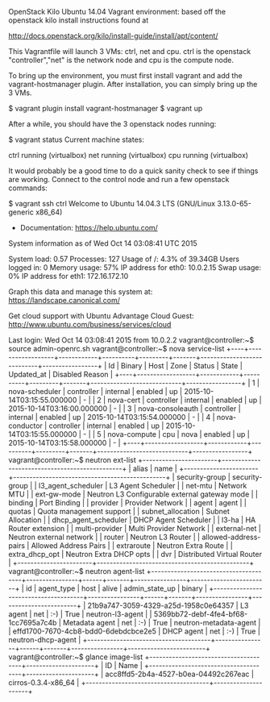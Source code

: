 OpenStack Kilo Ubuntu 14.04 Vagrant environment: based off the openstack kilo install instructions found at

http://docs.openstack.org/kilo/install-guide/install/apt/content/

This Vagrantfile will launch 3 VMs: ctrl, net and cpu. ctrl is the openstack "controller","net" is the network node and cpu is the compute node. 

To bring up the environment, you must first install vagrant and add the vagrant-hostmanager plugin. After installation, you can simply bring up the 3 VMs.

$ vagrant plugin install vagrant-hostmanager
$ vagrant up

After a while, you should have the 3 openstack nodes running: 

$ vagrant status
Current machine states:

ctrl                      running (virtualbox)
net                       running (virtualbox)
cpu                       running (virtualbox)

It would probably be a good time to do a quick sanity check to see if things are working. Connect to the control node and run a few openstack commands:

$ vagrant ssh ctrl
Welcome to Ubuntu 14.04.3 LTS (GNU/Linux 3.13.0-65-generic x86_64)

 * Documentation:  https://help.ubuntu.com/

  System information as of Wed Oct 14 03:08:41 UTC 2015

  System load:  0.57              Processes:           127
  Usage of /:   4.3% of 39.34GB   Users logged in:     0
  Memory usage: 57%               IP address for eth0: 10.0.2.15
  Swap usage:   0%                IP address for eth1: 172.16.172.10

  Graph this data and manage this system at:
    https://landscape.canonical.com/

  Get cloud support with Ubuntu Advantage Cloud Guest:
    http://www.ubuntu.com/business/services/cloud


Last login: Wed Oct 14 03:08:41 2015 from 10.0.2.2
vagrant@controller:~$ source admin-openrc.sh 
vagrant@controller:~$ nova service-list
+----+------------------+------------+----------+---------+-------+----------------------------+-----------------+
| Id | Binary           | Host       | Zone     | Status  | State | Updated_at                 | Disabled Reason |
+----+------------------+------------+----------+---------+-------+----------------------------+-----------------+
| 1  | nova-scheduler   | controller | internal | enabled | up    | 2015-10-14T03:15:55.000000 | -               |
| 2  | nova-cert        | controller | internal | enabled | up    | 2015-10-14T03:16:00.000000 | -               |
| 3  | nova-consoleauth | controller | internal | enabled | up    | 2015-10-14T03:15:54.000000 | -               |
| 4  | nova-conductor   | controller | internal | enabled | up    | 2015-10-14T03:15:55.000000 | -               |
| 5  | nova-compute     | cpu        | nova     | enabled | up    | 2015-10-14T03:15:58.000000 | -               |
+----+------------------+------------+----------+---------+-------+----------------------------+-----------------+
vagrant@controller:~$ neutron ext-list
+-----------------------+-----------------------------------------------+
| alias                 | name                                          |
+-----------------------+-----------------------------------------------+
| security-group        | security-group                                |
| l3_agent_scheduler    | L3 Agent Scheduler                            |
| net-mtu               | Network MTU                                   |
| ext-gw-mode           | Neutron L3 Configurable external gateway mode |
| binding               | Port Binding                                  |
| provider              | Provider Network                              |
| agent                 | agent                                         |
| quotas                | Quota management support                      |
| subnet_allocation     | Subnet Allocation                             |
| dhcp_agent_scheduler  | DHCP Agent Scheduler                          |
| l3-ha                 | HA Router extension                           |
| multi-provider        | Multi Provider Network                        |
| external-net          | Neutron external network                      |
| router                | Neutron L3 Router                             |
| allowed-address-pairs | Allowed Address Pairs                         |
| extraroute            | Neutron Extra Route                           |
| extra_dhcp_opt        | Neutron Extra DHCP opts                       |
| dvr                   | Distributed Virtual Router                    |
+-----------------------+-----------------------------------------------+
vagrant@controller:~$ neutron agent-list
+--------------------------------------+----------------+------+-------+----------------+------------------------+
| id                                   | agent_type     | host | alive | admin_state_up | binary                 |
+--------------------------------------+----------------+------+-------+----------------+------------------------+
| 21b9a747-3059-4329-a25d-1958c0e64357 | L3 agent       | net  | :-)   | True           | neutron-l3-agent       |
| 5369bb72-debf-4fe4-bf68-1cc7695a7c4b | Metadata agent | net  | :-)   | True           | neutron-metadata-agent |
| effd1700-7670-4cb8-bdd0-6debdcbce2e5 | DHCP agent     | net  | :-)   | True           | neutron-dhcp-agent     |
+--------------------------------------+----------------+------+-------+----------------+------------------------+
vagrant@controller:~$ glance image-list
+--------------------------------------+---------------------+
| ID                                   | Name                |
+--------------------------------------+---------------------+
| acc8ffd5-2b4a-4527-b0ea-04492c267eac | cirros-0.3.4-x86_64 |
+--------------------------------------+---------------------+


